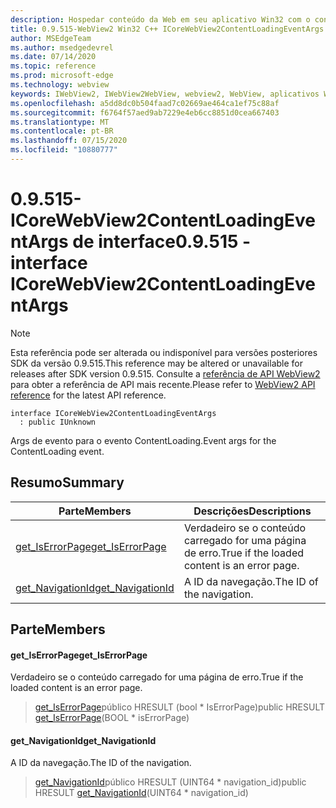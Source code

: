 ```yaml
---
description: Hospedar conteúdo da Web em seu aplicativo Win32 com o controle WebView2 do Microsoft Edge
title: 0.9.515-WebView2 Win32 C++ ICoreWebView2ContentLoadingEventArgs
author: MSEdgeTeam
ms.author: msedgedevrel
ms.date: 07/14/2020
ms.topic: reference
ms.prod: microsoft-edge
ms.technology: webview
keywords: IWebView2, IWebView2WebView, webview2, WebView, aplicativos Win32, Win32, Edge, ICoreWebView2, ICoreWebView2Controller, controle do navegador, HTML Edge
ms.openlocfilehash: a5dd8dc0b504faad7c02669ae464ca1ef75c88af
ms.sourcegitcommit: f6764f57aed9ab7229e4eb6cc8851d0cea667403
ms.translationtype: MT
ms.contentlocale: pt-BR
ms.lasthandoff: 07/15/2020
ms.locfileid: "10880777"
---
```

# <span data-ttu-id="e0d96-104">0.9.515-ICoreWebView2ContentLoadingEventArgs de interface</span><span class="sxs-lookup"><span data-stu-id="e0d96-104">0.9.515 - interface ICoreWebView2ContentLoadingEventArgs</span></span> 

> [!NOTE]
> <span data-ttu-id="e0d96-105">Esta referência pode ser alterada ou indisponível para versões posteriores SDK da versão 0.9.515.</span><span class="sxs-lookup"><span data-stu-id="e0d96-105">This reference may be altered or unavailable for releases after SDK version 0.9.515.</span></span> <span data-ttu-id="e0d96-106">Consulte a [referência de API WebView2](../../../webview2-api-reference.md) para obter a referência de API mais recente.</span><span class="sxs-lookup"><span data-stu-id="e0d96-106">Please refer to [WebView2 API reference](../../../webview2-api-reference.md) for the latest API reference.</span></span>

```
interface ICoreWebView2ContentLoadingEventArgs
  : public IUnknown
```

<span data-ttu-id="e0d96-107">Args de evento para o evento ContentLoading.</span><span class="sxs-lookup"><span data-stu-id="e0d96-107">Event args for the ContentLoading event.</span></span>

## <span data-ttu-id="e0d96-108">Resumo</span><span class="sxs-lookup"><span data-stu-id="e0d96-108">Summary</span></span>

 <span data-ttu-id="e0d96-109">Parte</span><span class="sxs-lookup"><span data-stu-id="e0d96-109">Members</span></span>                        | <span data-ttu-id="e0d96-110">Descrições</span><span class="sxs-lookup"><span data-stu-id="e0d96-110">Descriptions</span></span>
--------------------------------|---------------------------------------------
[<span data-ttu-id="e0d96-111">get_IsErrorPage</span><span class="sxs-lookup"><span data-stu-id="e0d96-111">get_IsErrorPage</span></span>](#get_iserrorpage) | <span data-ttu-id="e0d96-112">Verdadeiro se o conteúdo carregado for uma página de erro.</span><span class="sxs-lookup"><span data-stu-id="e0d96-112">True if the loaded content is an error page.</span></span>
[<span data-ttu-id="e0d96-113">get_NavigationId</span><span class="sxs-lookup"><span data-stu-id="e0d96-113">get_NavigationId</span></span>](#get_navigationid) | <span data-ttu-id="e0d96-114">A ID da navegação.</span><span class="sxs-lookup"><span data-stu-id="e0d96-114">The ID of the navigation.</span></span>

## <span data-ttu-id="e0d96-115">Parte</span><span class="sxs-lookup"><span data-stu-id="e0d96-115">Members</span></span>

#### <span data-ttu-id="e0d96-116">get_IsErrorPage</span><span class="sxs-lookup"><span data-stu-id="e0d96-116">get_IsErrorPage</span></span> 

<span data-ttu-id="e0d96-117">Verdadeiro se o conteúdo carregado for uma página de erro.</span><span class="sxs-lookup"><span data-stu-id="e0d96-117">True if the loaded content is an error page.</span></span>

> <span data-ttu-id="e0d96-118">[get_IsErrorPage](#get_iserrorpage)público HRESULT (bool \* IsErrorPage)</span><span class="sxs-lookup"><span data-stu-id="e0d96-118">public HRESULT [get_IsErrorPage](#get_iserrorpage)(BOOL \* isErrorPage)</span></span>

#### <span data-ttu-id="e0d96-119">get_NavigationId</span><span class="sxs-lookup"><span data-stu-id="e0d96-119">get_NavigationId</span></span> 

<span data-ttu-id="e0d96-120">A ID da navegação.</span><span class="sxs-lookup"><span data-stu-id="e0d96-120">The ID of the navigation.</span></span>

> <span data-ttu-id="e0d96-121">[get_NavigationId](#get_navigationid)público HRESULT (UINT64 \* navigation_id)</span><span class="sxs-lookup"><span data-stu-id="e0d96-121">public HRESULT [get_NavigationId](#get_navigationid)(UINT64 \* navigation_id)</span></span>

